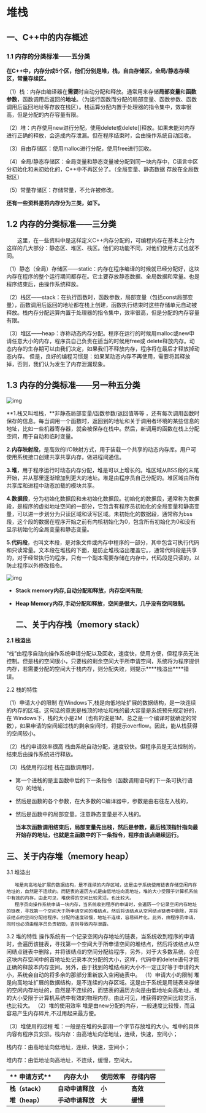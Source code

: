 # 堆栈

## 一、C++中的内存概述

### 1.1 内存的分类标准——五分类

**在C++中，内存分成5个区，他们分别是堆，栈，自由存储区，全局/静态存续区，常量存续区。**

（1）栈：内存由编译器在**需要**时自动分配和释放。通常用来存储**局部变量**和**函数参数**，函数调用后返回的**地址**。（为运行函数而分配的局部变量、函数参数、函数调用后返回地址等存放在栈区）。栈运算分配内置于处理器的指令集中，效率很高，但是分配的内存容量有限。

（2）堆：内存使用new进行分配，使用delete或delete[]释放。如果未能对内存进行正确的释放，会造成内存泄漏。但在程序结束时，会由操作系统自动回收。

（3）自由存储区：使用malloc进行分配，使用free进行回收。

（4）全局/静态存储区：全局变量和静态变量被分配到同一块内存中，C语言中区分初始化和未初始化的，C++中不再区分了。（全局变量、静态数据 存放在全局数据区）

（5）常量存储区：存储常量，不允许被修改。

**还有一些资料是将内存分为三类，如下。**

## 1.2 内存的分类标准——三分类

　　这里，在一些资料中是这样定义C++内存分配的，可编程内存在基本上分为这样的几大部分：静态区、堆区、栈区。他们的功能不同，对他们使用方式也就不同。

（1）静态（全局）存储区——static：内存在程序编译的时候就已经分配好，这块内存在程序的整个运行期间都存在。它主要存放静态数据、全局数据和常量。也是程序结束后，由操作系统释放。

（2）栈区——stack：在执行函数时，函数参数，局部变量（包括const局部变量），函数调用后返回的地址都在栈上创建，函数执行结束时这些存储单元自动被释放。栈内存分配运算内置于处理器的指令集中，效率很高，但是分配的内存容量有限。

（3）堆区——heap：亦称动态内存分配。程序在运行的时候用malloc或new申请任意大小的内存，程序员自己负责在适当的时候用free或 delete释放内存。动态内存的生存期可以由我们决定，如果我们不释放内存，程序将在最后才释放掉动态内存。 但是，良好的编程习惯是：如果某动态内存不再使用，需要将其释放掉，否则，我们认为发生了内存泄漏现象。

## 1.3 内存的分类标准——另一种五分类

![img](https://img-blog.csdnimg.cn/20181126161634500.png)

**1.栈又叫堆栈，**非静态局部变量/函数参数/返回值等等 ，还有每次调用函数时保存的信息。每当调用一个函数时，返回到的地址和关于调用者环境的某些信息的地址，比如一些机器寄存器，就会被保存在栈中。然后，新调用的函数在栈上分配空间，用于自动和临时变量。

**2.内存映射段**，是高效的I/O映射方式，用于装载一个共享的动态内存库。用户可使用系统接口创建共享共享内存，做进程间通信。

**3.堆**，用于程序运行时动态内存分配，堆是可以上增长的。堆区域从BSS段的末尾开始，并从那里逐渐增加到更大的地址。堆是由程序员自己分配的。堆区域由所有共享库和进程中动态加载的模块共享。

**4.数据段**，分为初始化数据段和未初始化数据段。初始化的数据段，通常称为数据段，是程序的虚拟地址空间的一部分，它包含有程序员初始化的全局变量和静态变量，可以进一步划分为只读区域和读写区域。未初始化的数据段，通常称为bss段，这个段的数据在程序开始之前有内核初始化为0，包含所有初始化为0和没有显示初始化的全局变量和静态变量。

**5.代码段**，也叫文本段，是对象文件或内存中程序的一部分，其中包含可执行代码和只读常量。文本段在堆栈的下面，是防止堆栈溢出覆盖它。，通常代码段是共享的，对于经常执行的程序，只有一个副本需要存储在内存中，代码段是只读的，以防止程序以外修改指令。

![img](https://img-blog.csdn.net/20180724204202902?watermark/2/text/aHR0cHM6Ly9ibG9nLmNzZG4ubmV0L3l1ZV9qaWp1bg==/font/5a6L5L2T/fontsize/400/fill/I0JBQkFCMA==/dissolve/70)

- **Stack memory内存,自动分配和释放，内存空间有限;**

- **Heap Memory内存,手动分配和释放，空间是很大，几乎没有空间限制。**

  ## 二、关于内存栈（memory stack）

**2.1 栈溢出**

“栈”由程序自动向操作系统申请分配以及回收，速度快，使用方便，但程序员无法控制。但是栈的空间很小，只要栈的剩余空间大于所申请空间，系统将为程序提供内存，若需要分配的空间大于栈内存，则分配失败，则提示***\*栈溢出\****错误。

2.2 栈的特性

（1）申请大小的限制
       在Windows下,栈是向低地址扩展的数据结构，是一块连续的内存的区域。这句话的意思是栈顶的地址和栈的最大容量是系统预先规定好的，在 Windows下，栈的大小是2M（也有的说是1M，总之是一个编译时就确定的常数），如果申请的空间超过栈的剩余空间时，将提示overflow。因此，能从栈获得的空间较小。

（2）栈的申请效率很高
栈由系统自动分配，速度较快。但程序员是无法控制的，结束后由操作系统进行释放。

（3）栈使用的过程
       栈在函数调用时，

- 第一个进栈的是主函数中后的下一条指令（函数调用语句的下一条可执行语句）的地址，

- 然后是函数的各个参数，在大多数的C编译器中，参数是由右往左入栈的，

- 然后是函数中的局部变量。注意静态变量是不入栈的。

  **当本次函数调用结束后，局部变量先出栈，然后是参数，最后栈顶指针指向最开始存的地址，也就是主函数中的下一条指令，程序由该点继续运行。**

## 三、关于内存堆（memory heap）

3.1 堆溢出

       堆是向高地址扩展的数据结构，是不连续的内存区域，这是由于系统使用链表存储空闲内存地址的，自然是不连续的。而链表的遍历方式是由低地址向高地址，堆的大小受限于计算机系统中有效的内存，由此可见，堆获得的空间比较灵活，也比较大。
       程序员向操作系统申请一块内存，当系统收到程序的申请时，会遍历一个记录空闲内存地址的链表，寻找第一个空间大于所申请空间的堆结点，然后将该结点从空闲结点链表中删除，并将该结点的空间分配给程序。分配的速度较慢，地址不连续，容易碎片化。此外，由程序员申请，同时也必须由程序员负责销毁，否则导致内存泄露。
3.2 堆的特性
       操作系统有一个记录空闲内存地址的链表，当系统收到程序的申请时，会遍历该链表，寻找第一个空间大于所申请空间的堆结点，然后将该结点从空闲结点链表中删除，并将该结点的空间分配给程序，另外，对于大多数系统，会在这块内存空间中的首地址处记录本次分配的大小，这样，代码中的delete语句才能正确的释放本内存空间。另外，由于找到的堆结点的大小不一定正好等于申请的大小，系统会自动的将多余的那部分重新放入空闲链表中。
（1）申请大小的限制
      堆是向高地址扩展的数据结构，是不连续的内存区域。这是由于系统是用链表来存储的空闲内存地址的，自然是不连续的，而链表的遍历方向是由低地址向高地址。堆的大小受限于计算机系统中有效的物理内存。由此可见，堆获得的空间比较灵活，也比较大。
（2）堆的使用效率
堆是由new分配的内存，一般速度比较慢，而且容易产生内存碎片,不过用起来最方便。

（3）堆使用的过程
堆：一般是在堆的头部用一个字节存放堆的大小。堆中的具体内容有程序员安排。栈内存：由高地址向低地址，连续，快速，空间小；



栈内存：由高地址向低地址，连续，快速，空间小；

堆内存：由低地址向高地址，不连续，缓慢，空间大。

| ** 申请方式**   | **内存大小**     | **使用效率** | **存储内容** |      |
| --------------- | ---------------- | ------------ | ------------ | ---- |
| **栈（stack）** | **自动申请释放** | **小**       | **高效**     |      |
| **堆（heap）**  | **手动申请释放** | **大**       | **缓慢**     |      |

